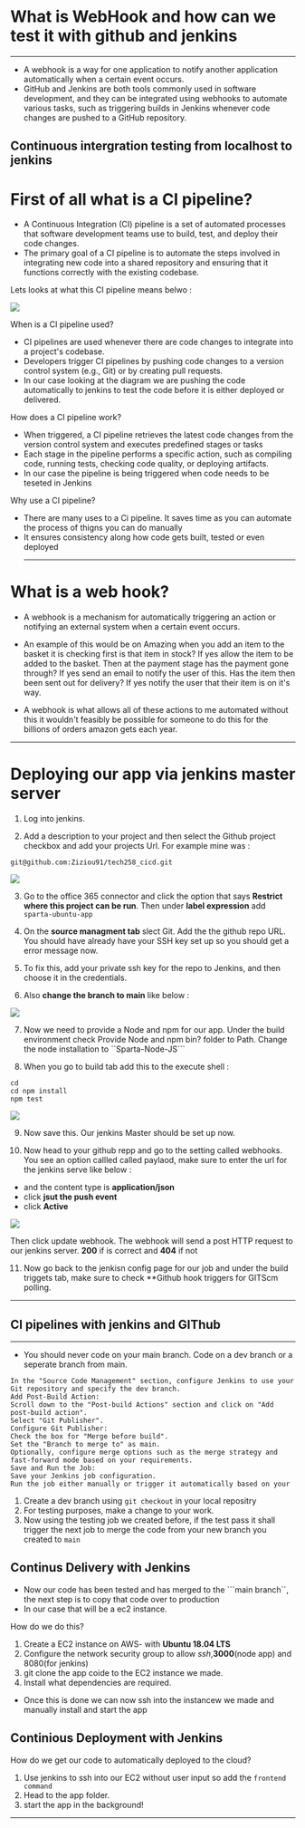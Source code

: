 # What is WebHook and how can we test it with github and jenkins 
*****************************

* A webhook is a way for one application to notify another application automatically when a certain event occurs.
* GitHub and Jenkins are both tools commonly used in software development, and they can be integrated using webhooks to automate various tasks,    such as triggering builds in Jenkins whenever code changes are pushed to a GitHub repository.


## Continuous intergration testing from localhost to jenkins 
 
 # First of all what is a CI pipeline?

 * A Continuous Integration (CI) pipeline is a set of automated processes that software development teams use to build, test, and deploy their code changes. 
 * The primary goal of a CI pipeline is to automate the steps involved in integrating new code into a shared repository and ensuring that it functions correctly with the existing codebase.

  Lets looks at what this CI pipeline means belwo : 
 

![](/images/CICD.png)

When is a CI pipeline used?
* CI pipelines are used whenever there are code changes to integrate into a project's codebase.
* Developers trigger CI pipelines by pushing code changes to a version control system (e.g., Git) or by creating pull requests.
* In our case looking at the diagram we are pushing the code automatically to jenkins to test the code before it is either deployed or delivered.

How does a CI pipeline work?
* When triggered, a CI pipeline retrieves the latest code changes from the version control system and executes predefined stages or tasks
* Each stage in the pipeline performs a specific action, such as compiling code, running tests, checking code quality, or deploying artifacts.
* In our case the pipeline is being triggered when code needs to be teseted in Jenkins 
  
Why use a CI pipeline?
* There are many uses to a Ci pipeline. It saves time as you can automate the process of thigns you can do manually 
* It ensures consistency along how code gets built, tested or even deployed 
  ********************************



# What is a web hook?

* A webhook is a mechanism for automatically triggering an action or notifying an external system when a certain event occurs.

* An example of this would be on Amazing when you add an item to the basket it is checking first is that item in stock? If yes allow the item to be added to the basket. Then at the payment stage has the payment gone through? If yes send an email to notify the user of this. Has the item then been sent out for delivery? If yes notify the user that their item is on it's way.

* A webhook is what allows all of these actions to me automated without this it wouldn't feasibly be possible for someone to do this for the billions of orders amazon gets each year.

***********************************

# Deploying our app via jenkins master server 

1. Log into jenkins. 

2. Add a description to your project and then select the Github project checkbox and add your projects Url.
   For example mine was : 
```
git@github.com:Ziziou91/tech258_cicd.git
```

![](/images/sc.jpg)

3. Go to the office 365 connector and click the option that says **Restrict where this project can be run**. Then under **label expression** add ```sparta-ubuntu-app```


4. On the **source managment tab** slect Git. Add the the github repo URL. You should have already have your SSH key set up so you should get a error message now. 

5. To fix this, add your private ssh key for the repo to Jenkins, and then choose it in the credentials. 

6. Also **change the branch to main** like below : 

![](/images/sc2.jpg)


7. Now we need to provide a Node and npm for our app. Under the build environment check Provide Node and npm bin? folder to Path.
  Change the node installation to ``Sparta-Node-JS```

8. When you go to build tab add this to the execute shell : 


```
cd
cd npm install
npm test 
```

![](/images/done.jpg)


9. Now save this. Our jenkins Master should be set up now.

10. Now head to your github repp and go to the setting called webhooks. You see an option callled called paylaod, make sure to enter the url for the jenkins serve like below : 

 * and the content type is **application/json**
 * click **jsut the push event**
 * click **Active**


![](/images/3.jpeg)

Then click update webhook. The webhook will send a post HTTP request to our jenkins server. **200** if is correct and **404** if not

11. Now go back to the jenkisn config page for our job and under the build triggets tab, make sure to check **Github hook triggers for GITScm polling. 

***************************************************


## CI pipelines with jenkins and GIThub
*************************************

* You should never code on your main branch. Code on a dev branch or a seperate branch from main.


```Set Up Source Code Management:
In the "Source Code Management" section, configure Jenkins to use your Git repository and specify the dev branch.
Add Post-Build Action:
Scroll down to the "Post-build Actions" section and click on "Add post-build action".
Select "Git Publisher".
Configure Git Publisher:
Check the box for "Merge before build".
Set the "Branch to merge to" as main.
Optionally, configure merge options such as the merge strategy and fast-forward mode based on your requirements.
Save and Run the Job:
Save your Jenkins job configuration.
Run the job either manually or trigger it automatically based on your
```

1. Create a dev branch using ```git checkout``` in your local repositry
2. For testing purposes, make a change to your work. 
3.  Now using the testing job we created before, if the test pass it shall trigger the next job to merge the code from your new branch you created to ```main```
  


## Continus Delivery with Jenkins 

* Now our code has been tested and has merged to the ```main branch``, the next step is to copy that code over to production
* In our case that will be a ec2 instance. 

How do we do this?

1. Create a EC2 instance on AWS- with **Ubuntu 18.04 LTS**
2. Configure the network security group to allow *ssh*,**3000**(node app) and 8080(for jenkins)
3. git clone the app coide to the EC2 instance we made.
4. Install what dependencies are required.

* Once this is done we can now ssh into the instancew we made and manually install and start the app

## Continious Deployment with Jenkins 

How do we get our code to automatically deployed to the cloud?

1. Use jenkins to ssh into our EC2 without user input so add the ```frontend command```
2. Head to the app folder.
3. start the app in the background!

***************************************************************


